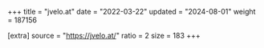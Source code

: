+++
title = "jvelo.at"
date = "2022-03-22"
updated = "2024-08-01"
weight = 187156

[extra]
source = "https://jvelo.at/"
ratio = 2
size = 183
+++
